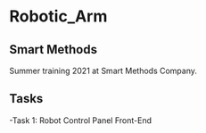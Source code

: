 # Robotic_Arm

## Smart Methods
Summer training 2021 at Smart Methods Company.

## Tasks
 
-Task 1: Robot Control Panel Front-End
